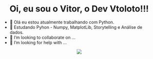  <h1 align="center"> Oi, eu sou o Vitor, o Dev Vtoloto!!! </h1>


<!-- **vtoloto/vtoloto** is a ✨ _special_ ✨ repository because its `README.md` (this file) appears on your GitHub profile. -->



- 🔭 Olá eu estou atualmente trabalhando com Python.
- 🌱 Estudando Pyhon - Numpy, MatplotLib, Storytelling e Análise de dados.
- 👯 I’m looking to collaborate on ...
- 🤔 I’m looking for help with ...


<!--![GitHub Org's stars](https://img.shields.io/github/stars/vtoloto?style=social) -->
<p align="center">
<img src="http://img.shields.io/static/v1?label=STATUS&message=EM%20DESENVOLVIMENTO&color=GREEN&style=for-the-badge"/>
</p>
